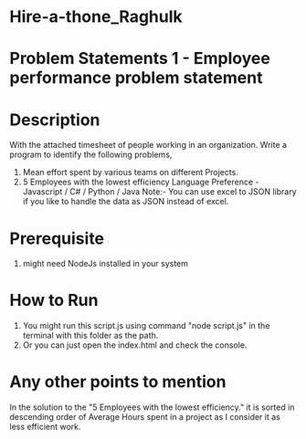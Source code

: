 # Hire-a-thone_Raghulk



# Problem Statements 1 - Employee performance problem statement

# Description

With the attached timesheet of people working in an organization. Write a program to identify the
following problems,
1. Mean effort spent by various teams on different Projects.
2. 5 Employees with the lowest efficiency
Language Preference - Javascript / C# / Python / Java
Note:- You can use excel to JSON library if you like to handle the data as JSON instead of excel.

# Prerequisite
1. might need NodeJs installed in your system

# How to Run
1. You might run this script.js using command "node script.js" in the terminal with this folder as the path.
2. Or you can just open the index.html and check the console.

# Any other points to mention

In the solution to the "5 Employees with the lowest efficiency." it is sorted in descending order of Average Hours spent in a project as I consider it as less efficient work.